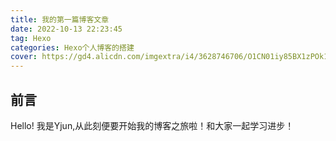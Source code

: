 ```yaml
---
title: 我的第一篇博客文章
date: 2022-10-13 22:23:45
tag: Hexo
categories: Hexo个人博客的搭建
cover: https://gd4.alicdn.com/imgextra/i4/3628746706/O1CN01iy85BX1zPOk1qIvHd_!!3628746706.jpg
---
```


## 前言

Hello! 我是Yjun,从此刻便要开始我的博客之旅啦！和大家一起学习进步！
